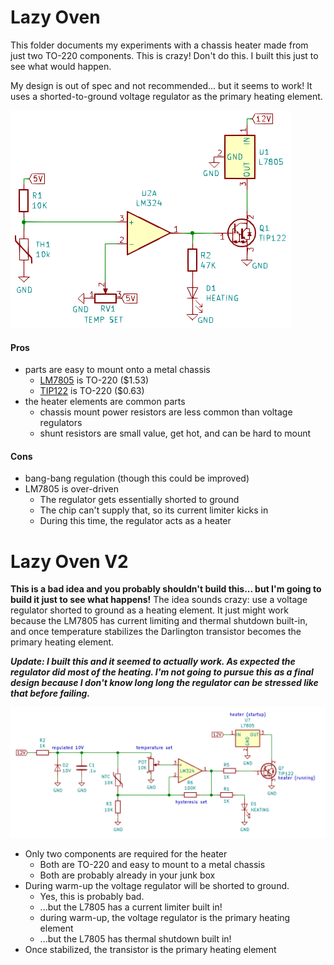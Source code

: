 # Lazy Oven

This folder documents my experiments with a chassis heater made from just two TO-220 components. This is crazy! Don't do this. I built this just to see what would happen.

My design is out of spec and not recommended... but it seems to work! It uses a shorted-to-ground voltage regulator as the primary heating element.

![](oven-aj4vd-lazy.png)

#### Pros
* parts are easy to mount onto a metal chassis
  * [LM7805](https://www.mouser.com/ProductDetail/Texas-Instruments/LM7805CT-NOPB?qs=sGAEpiMZZMtUqDgmOWBjgBeg5pzg%2F1aQ1zF1gFoZCvY%3D) is TO-220 ($1.53)
  * [TIP122](https://www.mouser.com/ProductDetail/STMicroelectronics/TIP122?qs=sGAEpiMZZMutXGli8Ay4kAuOt55Alb1HlrwjuqhEgeo%3D) is TO-220 ($0.63)
* the heater elements are common parts
  * chassis mount power resistors are less common than voltage regulators
  * shunt resistors are small value, get hot, and can be hard to mount

#### Cons
* bang-bang regulation (though this could be improved)
* LM7805 is over-driven
  * The regulator gets essentially shorted to ground
  * The chip can't supply that, so its current limiter kicks in
  * During this time, the regulator acts as a heater

  
# Lazy Oven V2

**This is a bad idea and you probably shouldn't build this... but I'm going to build it just to see what happens!** The idea sounds crazy: use a voltage regulator shorted to ground as a heating element. It just might work because the LM7805 has current limiting and thermal shutdown built-in, and once temperature stabilizes the Darlington transistor becomes the primary heating element.

***Update: I built this and it seemed to actually work. As expected the regulator did most of the heating. I'm not going to pursue this as a final design because I don't know long long the regulator can be stressed like that before failing.***

![](oven-aj4vd-resistor-heater-lazy.png)

* Only two components are required for the heater
  * Both are TO-220 and easy to mount to a metal chassis
  * Both are probably already in your junk box
* During warm-up the voltage regulator will be shorted to ground. 
  * Yes, this is probably bad.
  * ...but the L7805 has a current limiter built in!
  * during warm-up, the voltage regulator is the primary heating element
  * ...but the L7805 has thermal shutdown built in!
* Once stabilized, the transistor is the primary heating element